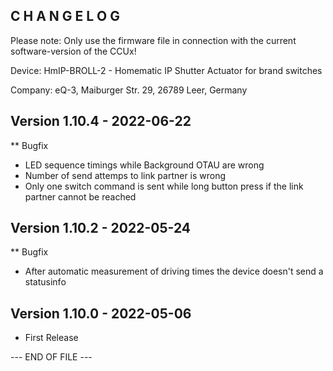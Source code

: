 ﻿C H A N G E L O G
-----------------

Please note: Only use the firmware file in connection with the current software-version of the CCUx!

Device:      HmIP-BROLL-2 - Homematic IP Shutter Actuator for brand switches

Company:     eQ-3, Maiburger Str. 29, 26789 Leer, Germany



Version 1.10.4 - 2022-06-22
--------------------------------------------------------------
** Bugfix
   * LED sequence timings while Background OTAU are wrong
   * Number of send attemps to link partner is wrong
   * Only one switch command is sent while long button press if the link partner cannot be reached



Version 1.10.2 - 2022-05-24
--------------------------------------------------------------
** Bugfix
   * After automatic measurement of driving times the device doesn't send a statusinfo



Version 1.10.0 - 2022-05-06
--------------------------------------------------------------
   * First Release

--- END OF FILE ---
